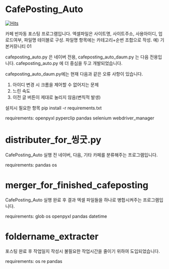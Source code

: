 # CafePosting_Auto

[![Hits](https://hits.seeyoufarm.com/api/count/incr/badge.svg?url=https%3A%2F%2Fgithub.com%2Fmovemin03%2FCafePosting_Auto.git&count_bg=%2379C83D&title_bg=%23555555&icon=&icon_color=%23E7E7E7&title=hits&edge_flat=false)](https://hits.seeyoufarm.com)

카페 반자동 포스팅 프로그램입니다.
엑셀파일은 사이트명, 사이트주소, 사용아이디, 업로드여부, 파일명 테이블로 구성.
파일명 항목에는 카테고리+순번 조합으로 작성. 예) 기본커뮤니티 01

cafeposting_auto.py 은 네이버 전용, cafeposting_auto_daum.py 는 다음 전용입니다.
cafeposting_auto.py 에 더 중심을 두고 개발되었습니다.

cafeposting_auto_daum.py에는 현재 다음과 같은 오류 사항이 있습니다.
1. 아이디 변경 시 크롬을 제어할 수 없어지는 문제
2. 느린 속도
3. 이전 글 버튼이 제대로 눌리지 않음(변칙적 발생)

설치시 필요한 항목
pip install -r requirements.txt

requirements:
openpyxl
pyperclip
pandas
selenium
webdriver_manager


# distributer_for_씽굿.py

CafePosting_Auto 실행 전 네이버, 다음, 기타 카페를 분류해주는 프로그램입니다.

requirements:
pandas
os

# merger_for_finished_cafeposting

CafePosting_Auto 실행 완료 후 결과 엑셀 파일들을 하나로 병합시켜주는 프로그램입니다.

requirements:
glob
os
openpyxl
pandas
datetime


# foldername_extracter

포스팅 완료 후 작업일지 작성시 불필요한 작업시간을 줄이기 위하여 도입되었습니다.

requirements:
os
re
pandas
